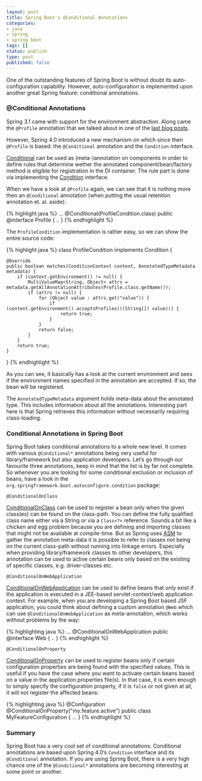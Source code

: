 ```yaml
---
layout: post
title: Spring Boot's @Conditional Annotations
categories:
- java
- spring
- spring boot
tags: []
status: publish
type: post
published: false
---
```


One of the outstanding features of Spring Boot is without doubt its auto-configuration capability. However, auto-configuration is implemented upon another great Spring feature: conditional annotations. 

### @Conditional Annotations

Spring 3.1 came with support for the environment abstraction. Along came the `@Profile` annotation that we talked about in one of the [last blog posts](http://blog.andresteingress.com/2017/09/18/environment-meta-annotations).

However, Spring 4.0 introduced a new mechanism on which since then `@Profile` is based: the `@Conditional` annotation and the `Condition` interface.

[Conditional](https://docs.spring.io/spring/docs/current/javadoc-api/org/springframework/context/annotation/Conditional.html) can be used as (meta-)annotation on components in order to define rules that determine wether the annotated component/bean/factory method is eligible for registration in the DI container. The rule part is done via implementing the [Condition](https://docs.spring.io/spring/docs/current/javadoc-api/org/springframework/context/annotation/Condition.html) interface. 

When we have a look at `@Profile` again, we can see that it is nothing more then an `@Conditional` annotation (when putting the usual retention annotation et. al. aside):

{% highlight java %}
...
@Conditional(ProfileCondition.class)
public @interface Profile { .. }
{% endhighlight %}

The `ProfileCondition` implementation is rather easy, so we can show the entire source code:

{% highlight java %}
class ProfileCondition implements Condition {

	@Override
	public boolean matches(ConditionContext context, AnnotatedTypeMetadata metadata) {
		if (context.getEnvironment() != null) {
			MultiValueMap<String, Object> attrs = metadata.getAllAnnotationAttributes(Profile.class.getName());
			if (attrs != null) {
				for (Object value : attrs.get("value")) {
					if (context.getEnvironment().acceptsProfiles(((String[]) value))) {
						return true;
					}
				}
				return false;
			}
		}
		return true;
	}
}
{% endhighlight %}

As you can see, it basically has a look at the current environment and sees if the environment names specified in the annotation are accepted. If so, the bean will be registered.

The `AnnotatedTypeMetadata` argument holds meta-data about the annotated type. This includes information about all the annotations. Interesting part here is that Spring retrieves this information without necessarily requiring class-loading. 

### Conditional Annotations in Spring Boot

Spring Boot takes conditional annotations to a whole new level. It comes with various `@Conditional*` annotations being very useful for library/framework but also application developers. Let’s go through our favourite three annotations, keep in mind that the list is by far not complete. So whenever you are looking for some conditional exclusion or inclusion of beans, have a look in the `org.springframework.boot.autoconfigure.condition` package:

`@ConditionalOnClass`

[ConditionalOnClass](https://docs.spring.io/spring-boot/docs/current/api/org/springframework/boot/autoconfigure/condition/ConditionalOnClass.html) can be used to register a bean only when the given class(es) can be found on the class-path. You can define the fully qualified class name either via a String or via a `Class<?>` reference. Sounds a bit like a chicken and egg problem because you are defining and importing classes that might not be available at compile-time. But as Spring uses [ASM](http://asm.ow2.org) to gather the annotation meta-data it is possible to refer to classes not being on the current class-path without running into linkage errors. Especially when providing library/framework classes to other developers, this annotation can be used to active certain beans only based on the existing of specific classes, e.g. driver-classes etc.

`@ConditionalOnWebApplication`

[ConditionalOnWebApplication](https://docs.spring.io/spring-boot/docs/current/api/org/springframework/boot/autoconfigure/condition/ConditionalOnWebApplication.html) can be used to define beans that only exist if the application is executed in a JEE-based servlet-context/web application context. For example, when you are developing a Spring Boot based JSF application, you could think about defining a custom annotation `@Web` which can use `@ConditionalOnWebApplication` as meta-annotation, which works without problems by the way:

{% highlighting java %}
...
@ConditionalOnWebApplication
public @interface Web { .. }
{% endhighlight %}

`@ConditionalOnProperty`

[ConditionalOnProperty](https://docs.spring.io/spring-boot/docs/current/api/org/springframework/boot/autoconfigure/condition/ConditionalOnProperty.html) can be used to register beans only if certain configuration properties are being found with the specified values. This is useful if you have the case where you want to activate certain beans based on a value in the application.properties file(s). In that case, it is even enough to simply specify the configuration property, if it is `false` or not given at all, it will not register the affected beans:

{% highlighting java %}
@Configuration
@ConditionalOnProperty("my.feature.active")
public class MyFeatureConfiguration { ... }
{% endhighlight %}

### Summary

Spring Boot has a very cool set of conditional annotations. Conditional annotations are based upon Spring 4.0‘s `Condition` interface and its `@Conditional` annotation. If you are using Spring Boot, there is a very high chance one of the `@Conditional*` annotations are becoming interesting at some point or another.